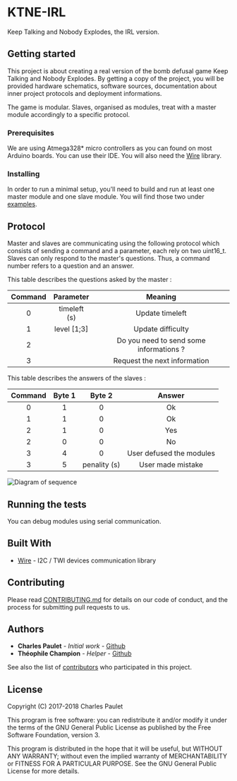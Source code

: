# KTNE-IRL

Keep Talking and Nobody Explodes, the IRL version.

## Getting started

This project is about creating a real version of the bomb defusal game Keep Talking and Nobody Explodes. By getting a copy of the project, you will be provided hardware schematics, software sources, documentation about inner project protocols and deployment informations.

The game is modular. Slaves, organised as modules, treat with a master module accordingly to a specific protocol.

### Prerequisites

We are using Atmega328* micro controllers as you can found on most Arduino boards. You can use their IDE. You will also need the [Wire](https://www.arduino.cc/en/Reference/Wire) library.

### Installing

In order to run a minimal setup, you'll need to build and run at least one master module and one slave module.
You will find those two under [examples](examples/).

## Protocol

Master and slaves are communicating using the following protocol which consists of sending a command and a parameter, each rely on two uint16_t.
Slaves can only respond to the master's questions. Thus, a command number refers to a question and an answer.

This table describes the questions asked by the master :

| Command | Parameter    | Meaning                                 |
| :-----: | :----------: | :-------------------------------------: |
| 0       | timeleft (s) | Update timeleft                         |
| 1       | level [1;3]  | Update difficulty                       |
| 2       |              | Do you need to send some informations ? |
| 3       |              | Request the next information            |


This table describes the answers of the slaves :

| Command | Byte 1       | Byte 2       | Answer                        |
| :-----: | :----------: | :----------: | :---------------------------: |
| 0       | 1            | 0            | Ok                            |
| 1       | 1            | 0            | Ok                            |
| 2       | 1            | 0            | Yes                           |
| 2       | 0            | 0            | No                            |
| 3       | 4            | 0            | User defused the modules      |
| 3       | 5            | penality (s) | User made mistake             |

![Diagram of sequence](https://github.com/valkheim/KTNE-IRL/sequence.jpg)

## Running the tests

You can debug modules using serial communication.

## Built With

* [Wire](https://www.arduino.cc/en/Reference/Wire) - I2C / TWI devices communication library

## Contributing

Please read [CONTRIBUTING.md](CONTRIBUTING.md) for details on our code of conduct, and the process for submitting pull requests to us.

## Authors

* **Charles Paulet** - *Initial work* - [Github](https://github.com/valkheim)
* **Théophile Champion** - *Helper* - [Github](https://github.com/ChampiB)

See also the list of [contributors](https://github.com/valkheim/KTNE-IRL/contributors) who participated in this project.

## License

Copyright (C) 2017-2018 Charles Paulet

This program is free software: you can redistribute it and/or modify it under the terms of the GNU General Public License as published by the Free Software Foundation, version 3.

This program is distributed in the hope that it will be useful, but WITHOUT ANY WARRANTY; without even the implied warranty of MERCHANTABILITY or FITNESS FOR A PARTICULAR PURPOSE. See the GNU General Public License for more details.
